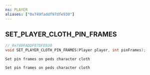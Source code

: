```yaml
---
ns: PLAYER
aliases: ["0x749faddf97dfe930"]
---
```

## SET_PLAYER_CLOTH_PIN_FRAMES

```c
// 0x749FADDF97DFE930
void SET_PLAYER_CLOTH_PIN_FRAMES(Player player, int pinFrames);
```

```
Set pin frames on peds character cloth

Set pin frames on peds character cloth
```
